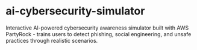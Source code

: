 # ai-cybersecurity-simulator
Interactive AI-powered cybersecurity awareness simulator built with AWS PartyRock - trains users to detect phishing, social engineering, and unsafe practices through realistic scenarios.
